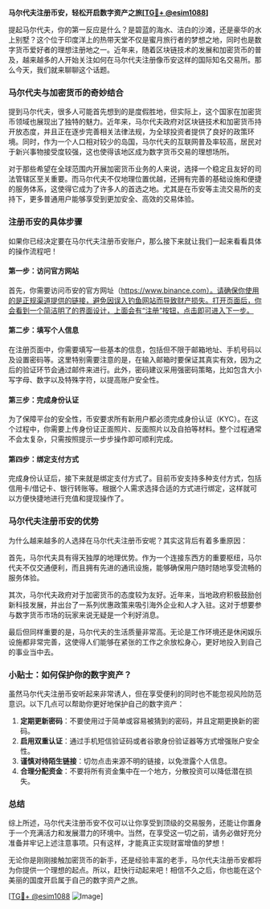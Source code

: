 **马尔代夫注册币安，轻松开启数字资产之旅[[TG💪+ @esim1088](https://t.me/s/esim1088)]**

提起马尔代夫，你的第一反应是什么？是碧蓝的海水、洁白的沙滩，还是豪华的水上别墅？这个位于印度洋上的热带天堂不仅是蜜月旅行者的梦想之地，同时也是数字货币爱好者的理想注册地之一。近年来，随着区块链技术的发展和加密货币的普及，越来越多的人开始关注如何在马尔代夫注册像币安这样的国际知名交易所。那么今天，我们就来聊聊这个话题。

### 马尔代夫与加密货币的奇妙结合

提到马尔代夫，很多人可能首先想到的是度假胜地，但实际上，这个国家在加密货币领域也展现出了独特的魅力。近年来，马尔代夫政府对区块链技术和加密货币持开放态度，并且正在逐步完善相关法律法规，为全球投资者提供了良好的政策环境。同时，作为一个人口相对较少的岛国，马尔代夫的互联网普及率较高，居民对于新兴事物接受度较强，这也使得该地区成为数字货币交易的理想场所。

对于那些希望在全球范围内开展加密货币业务的人来说，选择一个稳定且友好的司法管辖区至关重要。而马尔代夫不仅地理位置优越，还拥有完善的基础设施和便捷的服务体系，这使得它成为了许多人的首选之地。尤其是在币安等主流交易所的支持下，更多普通用户能够享受到更加安全、高效的交易体验。

### 注册币安的具体步骤

如果你已经决定要在马尔代夫注册币安账户，那么接下来就让我们一起来看看具体的操作流程吧！

#### 第一步：访问官方网站
首先，你需要访问币安的官方网址（https://www.binance.com）。请确保你使用的是正规渠道提供的链接，避免因误入钓鱼网站而导致财产损失。打开页面后，你会看到一个简洁明了的界面设计，上面会有“注册”按钮，点击即可进入下一步。

#### 第二步：填写个人信息
在注册页面中，你需要填写一些基本的信息，包括但不限于邮箱地址、手机号码以及设置密码等。这里特别需要注意的是，在输入邮箱时要保证其真实有效，因为之后的验证环节会通过邮件来进行。此外，密码建议采用强密码策略，比如包含大小写字母、数字以及特殊字符，以提高账户安全性。

#### 第三步：完成身份认证
为了保障平台的安全性，币安要求所有新用户都必须完成身份认证（KYC）。在这个过程中，你需要上传身份证正面照片、反面照片以及自拍等材料。整个过程通常不会太复杂，只需按照提示一步步操作即可顺利完成。

#### 第四步：绑定支付方式
完成身份认证后，接下来就是绑定支付方式了。目前币安支持多种支付方式，包括信用卡/借记卡、银行转账等。根据个人需求选择合适的方式进行绑定，这样就可以方便快捷地进行充值和提现操作了。

### 马尔代夫注册币安的优势

为什么越来越多的人选择在马尔代夫注册币安呢？其实这背后有着多重原因：

首先，马尔代夫具有得天独厚的地理优势。作为一个连接东西方的重要枢纽，马尔代夫不仅交通便利，而且拥有先进的通讯设施，能够确保用户随时随地享受流畅的服务体验。

其次，马尔代夫政府对于加密货币的态度较为友好。近年来，当地政府积极鼓励创新科技发展，并出台了一系列优惠政策来吸引海外企业和人才入驻。这对于想要参与数字货币市场的玩家来说无疑是一个利好消息。

最后但同样重要的是，马尔代夫的生活质量非常高。无论是工作环境还是休闲娱乐设施都非常完善，这使得人们能够在紧张的工作之余放松身心，更好地投入到自己的事业当中去。

### 小贴士：如何保护你的数字资产？

虽然马尔代夫注册币安听起来非常诱人，但在享受便利的同时也不能忽视风险防范意识。以下几点可以帮助你更好地保护自己的数字资产：

1. **定期更新密码**：不要使用过于简单或容易被猜到的密码，并且定期更换新的密码。
2. **启用双重认证**：通过手机短信验证码或者谷歌身份验证器等方式增强账户安全性。
3. **谨慎对待陌生链接**：切勿点击来源不明的链接，以免泄露个人信息。
4. **合理分配资金**：不要将所有资金集中在一个地方，分散投资可以降低潜在损失。

### 总结

综上所述，马尔代夫注册币安不仅可以让你享受到顶级的交易服务，还能让你置身于一个充满活力和发展潜力的环境中。当然，在享受这一切之前，请务必做好充分准备并牢记上述注意事项。只有这样，才能真正实现财富增值的梦想！

无论你是刚刚接触加密货币的新手，还是经验丰富的老手，马尔代夫注册币安都将为你提供一个理想的起点。所以，赶快行动起来吧！相信不久之后，你也能在这个美丽的国度开启属于自己的数字资产之旅。

[[TG💪+ @esim1088](https://t.me/s/esim1088) ![Image](https://i.postimg.cc/4NQfJmqS/Snipaste-2025-05-13-00-14-12.png)]